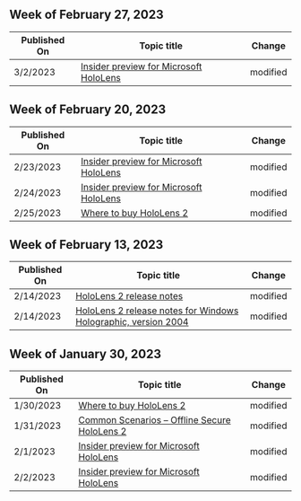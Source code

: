 <!-- This file is generated automatically each week. Changes made to this file will be overwritten.-->



## Week of February 27, 2023


| Published On |Topic title | Change |
|------|------------|--------|
| 3/2/2023 | [Insider preview for Microsoft HoloLens](/hololens/hololens-insider) | modified |


## Week of February 20, 2023


| Published On |Topic title | Change |
|------|------------|--------|
| 2/23/2023 | [Insider preview for Microsoft HoloLens](/hololens/hololens-insider) | modified |
| 2/24/2023 | [Insider preview for Microsoft HoloLens](/hololens/hololens-insider) | modified |
| 2/25/2023 | [Where to buy HoloLens 2](/hololens/hololens2-purchase) | modified |


## Week of February 13, 2023


| Published On |Topic title | Change |
|------|------------|--------|
| 2/14/2023 | [HoloLens 2 release notes](/hololens/hololens-release-notes) | modified |
| 2/14/2023 | [HoloLens 2 release notes for Windows Holographic, version 2004](/hololens/hololens-release-notes-2004) | modified |


## Week of January 30, 2023


| Published On |Topic title | Change |
|------|------------|--------|
| 1/30/2023 | [Where to buy HoloLens 2](/hololens/hololens2-purchase) | modified |
| 1/31/2023 | [Common Scenarios – Offline Secure HoloLens 2](/hololens/hololens-common-scenarios-offline-secure) | modified |
| 2/1/2023 | [Insider preview for Microsoft HoloLens](/hololens/hololens-insider) | modified |
| 2/2/2023 | [Insider preview for Microsoft HoloLens](/hololens/hololens-insider) | modified |
